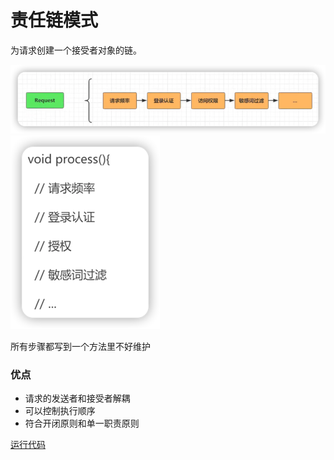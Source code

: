 # 责任链模式
为请求创建一个接受者对象的链。

![](img/26c84bdf.png)
![](img/c2ba8d4c.png)

所有步骤都写到一个方法里不好维护

### 优点
* 请求的发送者和接受者解耦
* 可以控制执行顺序
* 符合开闭原则和单一职责原则

[运行代码](code/Test.java)